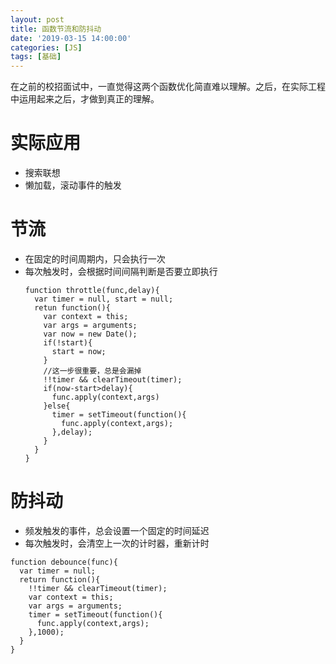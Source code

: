 ```yaml
---
layout: post
title: 函数节流和防抖动
date: '2019-03-15 14:00:00'
categories: [JS]
tags: [基础]
---
```

在之前的校招面试中，一直觉得这两个函数优化简直难以理解。之后，在实际工程中运用起来之后，才做到真正的理解。

# 实际应用
  * 搜索联想
  * 懒加载，滚动事件的触发

# 节流
  * 在固定的时间周期内，只会执行一次
  * 每次触发时，会根据时间间隔判断是否要立即执行
    ~~~
    function throttle(func,delay){
      var timer = null, start = null;
      retun function(){
        var context = this;
        var args = arguments;
        var now = new Date();
        if(!start){
          start = now;
        }
        //这一步很重要，总是会漏掉
        !!timer && clearTimeout(timer);
        if(now-start>delay){
          func.apply(context,args)
        }else{
          timer = setTimeout(function(){
            func.apply(context,args);
          },delay);
        }
      }
    }
    ~~~

# 防抖动
  * 频发触发的事件，总会设置一个固定的时间延迟
  * 每次触发时，会清空上一次的计时器，重新计时
  ~~~
  function debounce(func){
    var timer = null;
    return function(){
      !!timer && clearTimeout(timer);
      var context = this;
      var args = arguments;
      timer = setTimeout(function(){
        func.apply(context,args);
      },1000);
    }
  }
  ~~~
